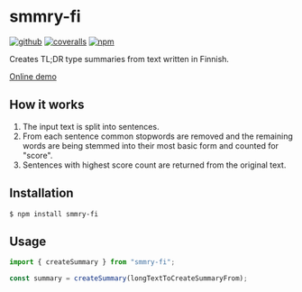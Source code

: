 # smmry-fi

[![github][github-image]][github-url]
[![coveralls][coveralls-image]][coveralls-url]
[![npm][npm-image]][npm-url]

[github-image]: https://github.com/RauliL/smmry-fi/actions/workflows/test.yml/badge.svg
[github-url]: https://github.com/RauliL/smmry-fi/actions/workflows/test.yml
[coveralls-image]: https://coveralls.io/repos/github/RauliL/smmry-fi/badge.svg
[coveralls-url]: https://coveralls.io/github/RauliL/smmry-fi
[npm-image]: https://img.shields.io/npm/v/smmry-fi
[npm-url]: https://www.npmjs.com/package/smmry-fi

Creates TL;DR type summaries from text written in Finnish.

[Online demo](https://rauli.dev/smmry-fi/)

## How it works

1. The input text is split into sentences.
2. From each sentence common stopwords are removed and the remaining words are
   being stemmed into their most basic form and counted for "score".
3. Sentences with highest score count are returned from the original text.

## Installation

```shell
$ npm install smmry-fi
```

## Usage

```TypeScript
import { createSummary } from "smmry-fi";

const summary = createSummary(longTextToCreateSummaryFrom);
```
